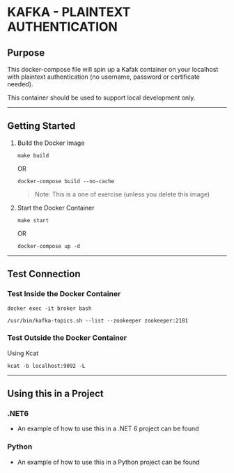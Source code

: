 # KAFKA - PLAINTEXT AUTHENTICATION

## Purpose 

This docker-compose file will spin up a Kafak container on your localhost with plaintext authentication (no username, password or certificate needed). 

This container should be used to support local development only.

---
## Getting Started

1. Build the Docker Image 
    ```
    make build 
    ```
    OR
    ```
    docker-compose build --no-cache
    ```
    > Note: This is a one of exercise (unless you delete this image)

2. Start the Docker Container 
    ```
    make start
    ```
    OR
    ```
    docker-compose up -d
    ```

---

## Test Connection

### Test Inside the Docker Container
```
docker exec -it broker bash 
```

```
/usr/bin/kafka-topics.sh --list --zookeeper zookeeper:2181
```

### Test Outside the Docker Container

Using Kcat
```
kcat -b localhost:9092 -L
```

---
## Using this in a Project

### .NET6

- An example of how to use this in a .NET 6 project can be found 


### Python

- An example of how to use this in a Python project can be found 


